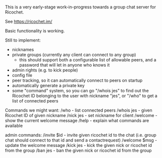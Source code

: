 This is a very early-stage work-in-progress towards a group chat server for Ricochet.

See https://ricochet.im/

Basic functionality is working.

Still to implement:
 - nicknames
 - private groups (currently any client can connect to any group)
   - this should support both a configurable list of allowable peers, and a password that will let in anyone who knows it
 - admin rights (e.g. to kick people)
 - config file
 - peer tracking, so it can automatically connect to peers on startup
 - automatically generate a private key
 - some "command" system, so you can go "/whois jes" to find out the Ricochet ID belonging to the user with nickname "jes", or "/who" to get a list of connected peers

Commands we might want:
 /who          - list connected peers
 /whois jes    - given Ricochet ID of given nickname
 /nick jes     - set nickname for client
 /welcome      - show the current welcome message
 /help         - explain what commands are available

admin commands:
 /invite $id   - invite given ricochet id to the chat (i.e. group chat should connect to that id and send a contactrequest)
 /welcome $msg - update the welcome message
 /kick jes     - kick the given nick or ricochet id from the group
 /ban jes      - ban the given nick or ricochet id from the group
